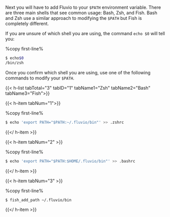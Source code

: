 Next you will have to add Fluvio to your `$PATH` environment variable. There are three main shells that see common usage: Bash, Zsh, and Fish. Bash and Zsh use a similar approach to modifying the `$PATH` but Fish is completely different.

If you are unsure of which shell you are using, the command `echo $0` will tell you:

%copy first-line%
```bash
$ echo$0
/bin/zsh
```

Once you confirm which shell you are using, use one of the following commands to modify your `$PATH`.

{{< h-list tabTotal="3" tabID="1" tabName1="Zsh" tabName2="Bash" tabName3="Fish">}}

{{< h-item tabNum="1">}}

%copy first-line%
```zsh
$ echo 'export PATH="$PATH:~/.fluvio/bin"' >> .zshrc
```

{{</ h-item >}}


{{< h-item tabNum="2" >}}

%copy first-line%
```bash
$ echo 'export PATH="$PATH:$HOME/.fluvio/bin"' >> .bashrc
```
{{</ h-item >}}

{{< h-item tabNum="3" >}}

%copy first-line%
```fish
$ fish_add_path ~/.fluvio/bin
```
{{</ h-item >}}
